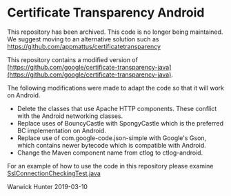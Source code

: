 # Certificate Transparency Android

This repository has been archived. This code is no longer being maintained. We suggest moving to an alternative
solution such as https://github.com/appmattus/certificatetransparency

This repository contains a modified version of [https://github.com/google/certificate-transparency-java](https://github.com/google/certificate-transparency-java). 

The following modifications were made to adapt the code so that it will work on Android.
*   Delete the classes that use Apache HTTP components. These conflict with the Android networking classes.
*   Replace uses of BouncyCastle with SpongyCastle which is the preferred BC implementation on Android.
*   Replace use of com.google-code.json-simple with Google's Gson, which contains newer bytecode which is compatible with Android.
*   Change the Maven component name from ctlog to ctlog-android.

For an example of how to use the code in this repository please examine [SslConnectionCheckingTest.java](src/test/java/org/certificatetransparency/ctlog/comm/SslConnectionCheckingTest.java)

Warwick Hunter 2019-03-10
